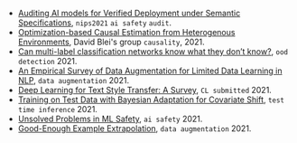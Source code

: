 
- [Auditing AI models for Verified Deployment under Semantic Specifications](https://arxiv.org/pdf/2109.12456.pdf), `nips2021` `ai safety` `audit`.
- [Optimization-based Causal Estimation from Heterogenous Environments](https://arxiv.org/pdf/2109.11990.pdf), David Blei's group `causality`, 2021.
- [Can multi-label classification networks know what they don’t know?](https://arxiv.org/pdf/2109.14162.pdf), `ood detection` 2021.
- [An Empirical Survey of Data Augmentation for Limited Data Learning in NLP](https://arxiv.org/pdf/2106.07499.pdf), `data augmentation` 2021.
- [Deep Learning for Text Style Transfer: A Survey](https://arxiv.org/pdf/2011.00416.pdf), `CL submitted` 2021.
- [Training on Test Data with Bayesian Adaptation for Covariate Shift](https://arxiv.org/pdf/2109.12746.pdf), `test time inference` 2021.
- [Unsolved Problems in ML Safety](https://arxiv.org/pdf/2109.13916.pdf), `ai safety` 2021.
- [Good-Enough Example Extrapolation](https://arxiv.org/pdf/2109.05602.pdf), `data augmentation` 2021.
